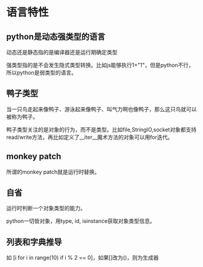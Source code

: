 # 语言特性

## python是动态强类型的语言

动态还是静态指的是编译器还是运行期确定类型

强类型指的是不会发生隐式类型转换。比如js能够执行1+"1"，但是python不行，所以python是弱类型的语言。

## 鸭子类型

当一只鸟走起来像鸭子、游泳起来像鸭子、叫气力啊也像鸭子，那么这只鸟就可以被称为鸭子。

鸭子类型关注的是对象的行为，而不是类型。比如file,StringIO,socket对象都支持read/write方法，再比如定义了__iter__魔术方法的对象可以用for迭代。

## monkey patch

所谓的monkey patch就是运行时替换。

## 自省

运行时判断一个对象类型的能力。

python一切皆对象，用type, id, isinstance获取对象类型信息。

## 列表和字典推导

如 [i for i in range(10) if i % 2 == 0]，如果[]改为()，则为生成器
